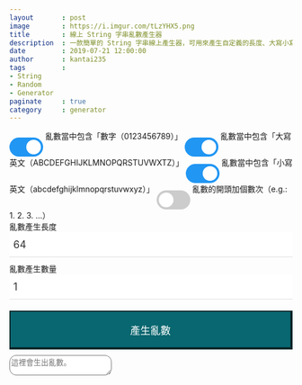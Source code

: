 ```yaml
---
layout       : post
image        : https://i.imgur.com/tLzYHX5.png
title        : 線上 String 字串亂數產生器
description  : 一款簡單的 String 字串線上產生器，可用來產生自定義的長度、大寫小寫英文、數字、字元符號 ... 通通自定義。
date         : 2019-07-21 12:00:00
author       : kantai235
tags         :
- String
- Random
- Generator
paginate     : true
category     : generator
---
```


<style>
    /* The switch - the box around the slider */
    .switch {
        position: relative;
        display: inline-block;
        width: 60px;
        height: 34px;
    }

    /* Hide default HTML checkbox */
    .switch input {
        opacity: 0;
        width: 0;
        height: 0;
    }

    /* The slider */
    .slider {
        position: absolute;
        cursor: pointer;
        top: 0;
        left: 0;
        right: 0;
        bottom: 0;
        background-color: #ccc;
        -webkit-transition: .4s;
        transition: .4s;
    }

    .slider:before {
        position: absolute;
        content: "";
        height: 26px;
        width: 26px;
        left: 4px;
        bottom: 4px;
        background-color: white;
        -webkit-transition: .4s;
        transition: .4s;
    }

    input:checked + .slider {
        background-color: #2196F3;
    }

    input:focus + .slider {
        box-shadow: 0 0 1px #2196F3;
    }

    input:checked + .slider:before {
        -webkit-transform: translateX(26px);
        -ms-transform: translateX(26px);
        transform: translateX(26px);
    }

    /* Rounded sliders */
    .slider.round {
        border-radius: 34px;
    }

    .slider.round:before {
        border-radius: 50%;
    }

    .decode_textarea {
        border: 6px solid #427035 !important;
        border-top-width: 1px;
        border-right-width: 1px;
        border-bottom-width: 1px;
        border-left-width: 1px;
    }
    .container {
        margin: 0px auto;
        max-width: 800px;
    }

    textarea {
        margin-bottom: 0px !important;
        border-radius: 12px;
    }

    .contact-form button[type="button"] {
        display: inline;
        padding: 19px 39px 18px 39px;
        color: #fff;
        font-size: 1.125rem;
        width: 100%;
        border: 1px solid #ba0009;
            border-top-width: 1px;
            border-right-width: 1px;
            border-bottom-width: 1px;
            border-left-width: 1px;
        /* margin: 0px auto; */
        margin-top: .625rem;
        margin-bottom: .625rem;
        cursor: pointer;
        -webkit-transition: all .3s;
        transition: all .3s;
        outline: none;
    }

    .contact-form .generate {
        background: #086770;
        border: 6px solid #032629 !important;
        border-width: 2px 4px 4px 2px !important;
    }

    .generate_number {
        -webkit-box-sizing: border-box;
        box-sizing: border-box;
        outline: none;
        display: block;
        color: #333;
        width: 100%;
        padding: 7px;
        border: none;
            border-bottom-color: currentcolor;
            border-bottom-style: none;
            border-bottom-width: medium;
        border-bottom: 1px solid #ddd;
        margin-bottom: 10px;
        font-family: inherit;
        font-size: 1.125rem;
        height: 2.813rem;
    }
</style>

<!-- Rectangular switch -->
<label class="switch">
    <input type="checkbox" id="number_checked" checked>
    <span class="slider round"></span>
</label>
亂數當中包含「數字（0123456789）」

<!-- Rounded switch -->
<label class="switch">
    <input type="checkbox" id="capital_checked" checked>
    <span class="slider round"></span>
</label>
亂數當中包含「大寫英文（ABCDEFGHIJKLMNOPQRSTUVWXTZ）」

<!-- Rounded switch -->
<label class="switch">
    <input type="checkbox" id="small_checked" checked>
    <span class="slider round"></span>
</label>
亂數當中包含「小寫英文（abcdefghijklmnopqrstuvwxyz）」

<!-- Rounded switch -->
<label class="switch">
    <input type="checkbox" id="number_index">
    <span class="slider round"></span>
</label>
亂數的開頭加個數次（e.g.: 1. 2. 3. ...）

<div class="container">
    <div id="form" class="contact-form">
        亂數產生長度
        <input type="number" class="generate_number" id="generate_number_1" name="generate_number_1" value="64">
        亂數產生數量
        <input type="number" class="generate_number" id="generate_number_2" name="generate_number_2" value="1">
        <button type="button" class="generate" id="generate" onclick="generate()">產生亂數</button>
        <textarea type="text" class="generate_textarea" id="generate_value" name="generate_value" placeholder="這裡會生出亂數。"></textarea>
    </div>
</div>

<script>
    // $('#aaa').prop('checked');

    function generate_random_string(string_length, ascii_low, ascii_high) {
        let random_string = '';
        let random_ascii;
        for (let i = 0; i < string_length; i++) {
            random_ascii = Math.floor((Math.random() * (ascii_high - ascii_low)) + ascii_low);
            random_string += String.fromCharCode(random_ascii)
        }
        return random_string;
    }

    function generate_random_number() {
        let num_low = 1;
        let num_high = 9;
        return Math.floor((Math.random() * (num_high - num_low)) + num_low);
    }

    function randomString() {
        var number_checked  = $('#number_checked').prop('checked'),
            capital_checked = $('#capital_checked').prop('checked'),
            small_checked   = $('#small_checked').prop('checked');
        var number_chars  = '0123456789',
            capital_chars = 'ABCDEFGHIJKLMNOPQRSTUVWXTZ',
            small_chars   = 'abcdefghijklmnopqrstuvwxyz',
            chars         = '';

        if (number_checked) { chars += number_chars; }
        if (capital_checked) { chars += capital_chars; }
        if (small_checked) { chars += small_chars; }

        if (chars == '') {
            return null;
        }

        var randomstring = '';
        for (var i = 0; i < $('#generate_number_1').val(); i++) {
            var rnum = Math.floor(Math.random() * chars.length);
            randomstring += chars.substring(rnum, rnum + 1);
        }

        return randomstring;
    }

    function generate() {
        var result = '';
        for (var i = 1; i <= $('#generate_number_2').val(); i++) {

            if ($('#number_index').prop('checked')) {
                result += i + '. ' + randomString() + '\n';
            } else {
                result += randomString() + '\n';
            }
        }

        $('#generate_value').val(result);
    }
</script>
